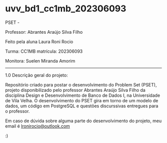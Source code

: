 # uvv_bd1_cc1mb_202306093
PSET - 

Professor: Abrantes Araújo Silva Filho

Feito pela aluna Laura Roni Rocio 

Turma: CC1MB matrícula: 202306093

Monitora: Suelen Miranda Amorim

____________________________________________________
1.0 Descrição geral do projeto:

Repositório criado para postar o desenvolvimento do Problem Set (PSET), projeto disponibilizado pelo professor Abrantes Araújo Silva Filho da disciplina Design e Desenvolvimento de Banco de Dados I, na Universidade de Vila Velha.
O desenvolvimento do PSET gira em torno de um modelo de dados, um código em PostgreSQL e questões discurssivas entregues para o professor.




Em caso de dúvida sobre alguma parte do desenvolvimento do projeto, meu email é lronirocio@outlook.com

:)
